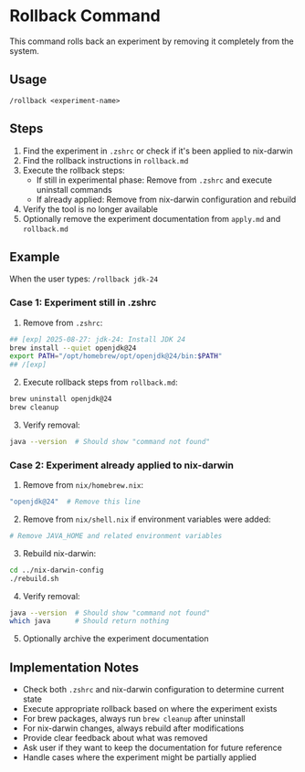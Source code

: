 # Rollback Command

This command rolls back an experiment by removing it completely from the system.

## Usage

```
/rollback <experiment-name>
```

## Steps

1. Find the experiment in `.zshrc` or check if it's been applied to nix-darwin
2. Find the rollback instructions in `rollback.md`
3. Execute the rollback steps:
   - If still in experimental phase: Remove from `.zshrc` and execute uninstall commands
   - If already applied: Remove from nix-darwin configuration and rebuild
4. Verify the tool is no longer available
5. Optionally remove the experiment documentation from `apply.md` and `rollback.md`

## Example

When the user types: `/rollback jdk-24`

### Case 1: Experiment still in .zshrc

1. Remove from `.zshrc`:
```bash
## [exp] 2025-08-27: jdk-24: Install JDK 24
brew install --quiet openjdk@24
export PATH="/opt/homebrew/opt/openjdk@24/bin:$PATH"
## /[exp]
```

2. Execute rollback steps from `rollback.md`:
```bash
brew uninstall openjdk@24
brew cleanup
```

3. Verify removal:
```bash
java --version  # Should show "command not found"
```

### Case 2: Experiment already applied to nix-darwin

1. Remove from `nix/homebrew.nix`:
```nix
"openjdk@24"  # Remove this line
```

2. Remove from `nix/shell.nix` if environment variables were added:
```nix
# Remove JAVA_HOME and related environment variables
```

3. Rebuild nix-darwin:
```bash
cd ../nix-darwin-config
./rebuild.sh
```

4. Verify removal:
```bash
java --version  # Should show "command not found"
which java      # Should return nothing
```

5. Optionally archive the experiment documentation

## Implementation Notes

- Check both `.zshrc` and nix-darwin configuration to determine current state
- Execute appropriate rollback based on where the experiment exists
- For brew packages, always run `brew cleanup` after uninstall
- For nix-darwin changes, always rebuild after modifications
- Provide clear feedback about what was removed
- Ask user if they want to keep the documentation for future reference
- Handle cases where the experiment might be partially applied